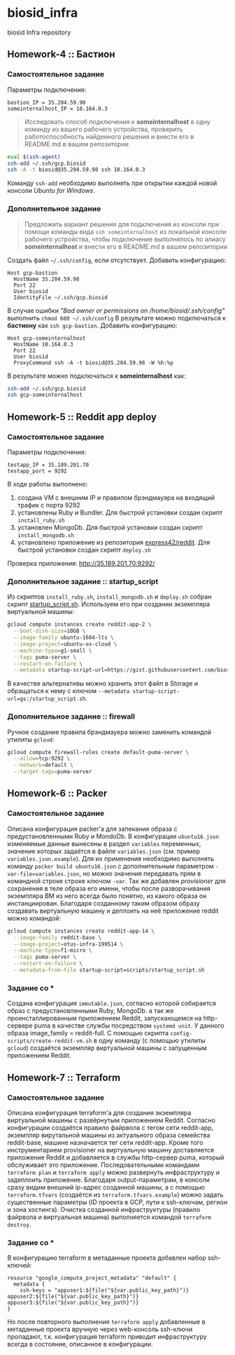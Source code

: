 
# biosid_infra
biosid Infra repository

## Homework-4 :: Бастион
### Самостоятельное задание
Параметры подключения:
```
bastion_IP = 35.204.59.98
someinternalhost_IP = 10.164.0.3
```
> Исследовать способ подключения к **someinternalhost** в одну команду из вашего рабочего устройства, проверить работоспособность найденного решения и внести его в README<span></span>.md в вашем репозитории
```bash
eval $(ssh-agent)
ssh-add ~/.ssh/gcp.biosid
ssh -A -t biosid@35.204.59.98 ssh 10.164.0.3
```
Команду `ssh-add` необходимо выполнять при открытии каждой новой консоли *Ubuntu for Windows*.

### Дополнительное задание
> Предложить вариант решения для подключения из консоли при помощи команды вида `ssh someinternalhost` из локальной консоли рабочего устройства, чтобы подключение выполнялось по алиасу **someinternalhost** и внести его в README<span></span>.md в вашем репозитории

Создать файл `~/.ssh/config`, если отсутствует.
Добавить конфигурацию:
```
Host gcp-bastion
  HostName 35.204.59.98
  Port 22
  User biosid
  IdentityFile ~/.ssh/gcp.biosid
```
В случае ошибки *"Bad owner or permissions on /home/biosid/.ssh/config"* выполнить `chmod 600 ~/.ssh/config`
В результате можно подключаться к **бастиону** как `ssh gcp-bastion`.
Добавить конфигурацию:
```
Host gcp-someinternalhost
  HostName 10.164.0.3
  Port 22
  User biosid
  ProxyCommand ssh -A -t biosid@35.204.59.98 -W %h:%p
```
В результате можно подключаться к **someinternalhost** как:
```bash
ssh-add ~/.ssh/gcp.biosid
ssh gcp-someinternalhost
```

## Homework-5 :: Reddit app deploy
### Самостоятельное задание
Параметры подключения:
```
testapp_IP = 35.189.201.70
testapp_port = 9292
```
В ходе работы выполнено:
 1. создана VM с внешним IP и правилом брэндмауэра на входящий трафик с порта 9292
 2. установлены Ruby и Bundler. Для быстрой установки создан скрипт `install_ruby.sh`
 3. установлен MongoDb. Для быстрой установки создан скрипт `install_mongodb.sh`
 4. установлено приложение из репозитория [express42/reddit](https://github.com/express42/reddit/tree/monolith). Для быстрой установки создан скрипт `deploy.sh`

Проверка приложения: http://35.189.201.70:9292/

### Дополнительное задание :: startup_script
Из скриптов `install_ruby.sh`, `install_mongodb.sh` и `deploy.sh` собран скрипт [startup_script.sh](https://gist.githubusercontent.com/biosid/551c4204d09edf00e886e976c2b69e65/raw/df898195796096b5b9ce48c81db8c4fdb744d182/startup_script.sh). Используем его при создании экземпляра виртуальной машины:
```bash
gcloud compute instances create reddit-app-2 \
  --boot-disk-size=10GB \
  --image-family ubuntu-1604-lts \
  --image-project=ubuntu-os-cloud \
  --machine-type=g1-small \
  --tags puma-server \
  --restart-on-failure \
  --metadata startup-script-url=https://gist.githubusercontent.com/biosid/551c4204d09edf00e886e976c2b69e65/raw/df898195796096b5b9ce48c81db8c4fdb744d182/startup_script.sh
```
В качестве альтернативы можно хранить этот файл в Storage и обращаться к нему с ключом `--metadata startup-script-url=gs:/startup_script.sh`.

### Дополнительное задание :: firewall
Ручное создание правила брэндмауера можно заменить командой утилиты `gcloud`:
```bash
gcloud compute firewall-rules create default-puma-server \
  --allow=tcp:9292 \
  --network=default \
  --target-tags=puma-server
```

## Homework-6 :: Packer
### Самостоятельное задание
Описана конфигурация packer'а для запекания образа с предустановленными Ruby и MondoDb.
В конфигурации `ubuntu16.json` изменяeмые данные вынесены в раздел `variables` переменных, значение которых задаётся в файле `variables.json` (см. пример `variables.json.example`). Для их применения необходимо выполнять команду `packer build ubuntu16.json` с дополнительным параметром `-var-file=variables.json`, но можно значения передавать прям в командной строке строке ключом `-var`.
Так же добавлен *provisioner* для сохранения в теле образа его имени, чтобы после разворачивания экземпляра ВМ из него всегда было понятно, из какого образа он инстанциирован.
Благодаря созданному таким образом образу создавать виртуальную машину и деплоить на неё приложение reddit можно командой:
```bash
gcloud compute instances create reddit-app-14 \
  --image-family reddit-base \
  --image-project=otus-infra-199514 \
  --machine-type=f1-micro \
  --tags puma-server \
  --restart-on-failure \
  --metadata-from-file startup-script=scripts/startup_script.sh
```

### Задание со *
Создана конфигурация `immutable.json`, согласно которой собирается образ с предустановленными Ruby, MongoDb. а так же проинсталлированным приложением Reddit, запускающемся на http-сервере puma в качестве службы посредством `systemd unit`. У данного образа image_family = reddit-full.
С помощью скрипта `config-scripts/create-reddit-vm.sh` в одну команду (с помощью утилиты `gcloud`) создаётся экземпляр виртуальной машины с запущенным приложением Reddit.

## Homework-7 :: Terraform
### Самостоятельное задание
Описана конфигурация terraform'а для создания экземпляра виртуальной машины с развёрнутым приложением Reddit.
Согласно конфигурации создаётся правило файрвола с тегом сети reddit-app, экземпляр вирутальной машины из актуального образа семейства reddit-base, машине назначается тег сети reddit-app. Кроме того инструментарием provisioner на виртуальную машину доставляется приложение Reddit и добавляется в службы http-сервер puma, который обслуживает это приложение.
Последовательными командами `terraform plan` и `terraform apply` можно развернуть инфраструктуру и задеплоить приложение. Благодаря output-параметрам, в консоли сразу видим внешний ip-адрес созданной машины, а с помощью `terraform.tfvars` (создаётся из `terraform.tfvars.example`) можно задать существенные параметры (ID проекта в GCP, пути к ssh-ключам, регион и зона хостинга).
Очистка созданной инфраструктуры (правило файрвола и виртуальная машина) выполняется командой `terraform destroy`.

### Задание со *
В конфигурацию terraform в метаданные проекта добавлен набор ssh-ключей:
```
resource "google_compute_project_metadata" "default" {
  metadata {
    ssh-keys = "appuser1:${file("${var.public_key_path}")} appuser2:${file("${var.public_key_path}")} appuser3:${file("${var.public_key_path}")}
}
```
Но после повторного выполнения `terraform apply` добавленные в метаданные проекта вручную через web-консоль ssh-ключи пропадают, т.к. конфигурация terraform приводит инфраструктуру всегда в состояние, описанное в конфигурации.
